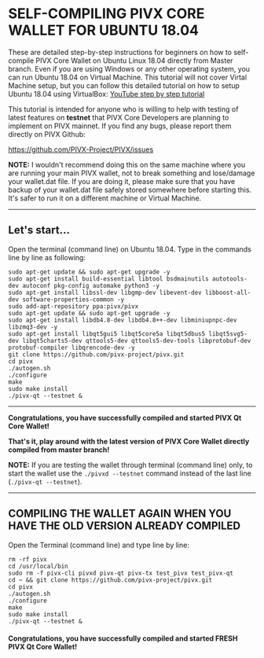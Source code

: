 # SELF-COMPILING PIVX CORE WALLET FOR UBUNTU 18.04

These are detailed step-by-step instructions for beginners on how to self-compile PIVX Core Wallet on Ubuntu Linux 18.04 directly from Master branch. Even if you are using Windows or any other operating system, you can run Ubuntu 18.04 on Virtual Machine. This tutorial will not cover Virtal Machine setup, but you can follow this detailed tutorial on how to setup Ubuntu 18.04 using VirtualBox:
[YouTube step by step tutorial](https://www.youtube.com/watch?v=QbmRXJJKsvs)

This tutorial is intended for anyone who is willing to help with testing of latest features on **testnet** that PIVX Core Developers are planning to implement on PIVX mainnet. If you find any bugs, please report them directly on PIVX Github:

https://github.com/PIVX-Project/PIVX/issues

**NOTE:** I wouldn't recommend doing this on the same machine where you are running your main PIVX wallet, not to break something and lose/damage your wallet.dat file. If you are doing it, please make sure that you have backup of your wallet.dat file safely stored somewhere before starting this. It's safer to run it on a different machine or Virtual Machine.

---------------------------------------------------------

## Let's start...

Open the terminal (command line) on Ubuntu 18.04. Type in the commands line by line as following:

```
sudo apt-get update && sudo apt-get upgrade -y
sudo apt-get install build-essential libtool bsdmainutils autotools-dev autoconf pkg-config automake python3 -y
sudo apt-get install libssl-dev libgmp-dev libevent-dev libboost-all-dev software-properties-common -y
sudo add-apt-repository ppa:pivx/pivx
sudo apt-get update && sudo apt-get upgrade -y
sudo apt-get install libdb4.8-dev libdb4.8++-dev libminiupnpc-dev libzmq3-dev -y
sudo apt-get install libqt5gui5 libqt5core5a libqt5dbus5 libqt5svg5-dev libqt5charts5-dev qttools5-dev qttools5-dev-tools libprotobuf-dev protobuf-compiler libqrencode-dev -y
git clone https://github.com/pivx-project/pivx.git
cd pivx
./autogen.sh
./configure
make
sudo make install
./pivx-qt --testnet &
```
--------------------------------------------
**Congratulations, you have successfully compiled and started PIVX Qt Core Wallet!**

**That's it, play around with the latest version of PIVX Core Wallet directly compiled from master branch!**

**NOTE:** If you are testing the wallet through terminal (command line) only, to start the wallet use the `./pivxd --testnet` command instead of the last line (`./pivx-qt --testnet`).

---------------------------------------------
## COMPILING THE WALLET AGAIN WHEN YOU HAVE THE OLD VERSION ALREADY COMPILED

Open the Terminal (command line) and type line by line:

```
rm -rf pivx
cd /usr/local/bin
sudo rm -f pivx-cli pivxd pivx-qt pivx-tx test_pivx test_pivx-qt
cd ~ && git clone https://github.com/pivx-project/pivx.git
cd pivx
./autogen.sh
./configure
make
sudo make install
./pivx-qt --testnet &
```

#### **Congratulations, you have successfully compiled and started FRESH PIVX Qt Core Wallet!**
